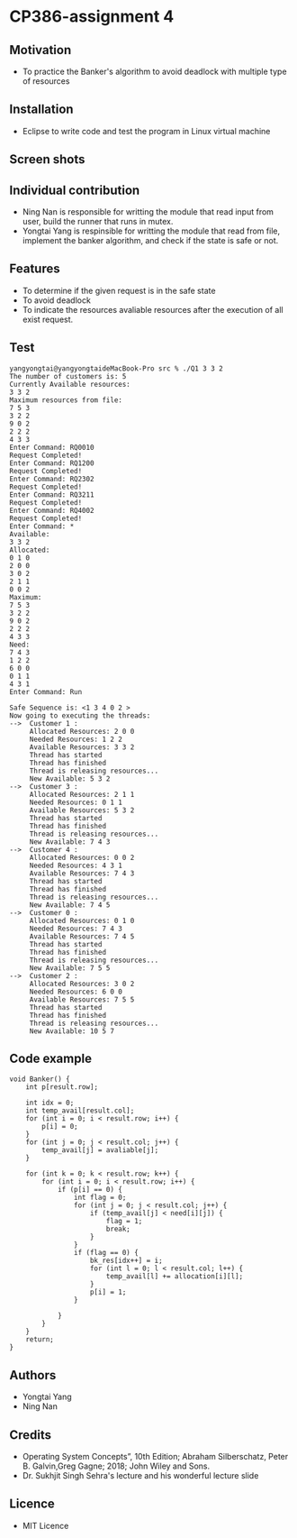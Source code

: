 # CP386-assignment 4
## Motivation
- To practice the Banker's algorithm to avoid deadlock with multiple type of resources
## Installation
- Eclipse to write code and test the program in Linux virtual machine
## Screen shots

## Individual contribution
- Ning Nan is responsible for writting the module that read input from user, build the runner that runs in mutex.
- Yongtai Yang is respinsible for writting the module that read from file, implement the banker algorithm, and check if the state is safe or not.
## Features
- To determine if the given request is in the safe state
- To avoid deadlock
- To indicate the resources avaliable resources after the execution of all exist request.
## Test
	yangyongtai@yangyongtaideMacBook-Pro src % ./Q1 3 3 2           
	The number of customers is: 5 
	Currently Available resources:
	3 3 2 
	Maximum resources from file:
	7 5 3 
	3 2 2 
	9 0 2 
	2 2 2 
	4 3 3 
	Enter Command: RQ0010
	Request Completed!
	Enter Command: RQ1200
	Request Completed!
	Enter Command: RQ2302
	Request Completed!
	Enter Command: RQ3211
	Request Completed!
	Enter Command: RQ4002
	Request Completed!
	Enter Command: *
	Available:
	3 3 2 
	Allocated:
	0 1 0 
	2 0 0 
	3 0 2 
	2 1 1 
	0 0 2 
	Maximum:
	7 5 3 
	3 2 2 
	9 0 2 
	2 2 2 
	4 3 3 
	Need:
	7 4 3 
	1 2 2 
	6 0 0 
	0 1 1 
	4 3 1 
	Enter Command: Run

	Safe Sequence is: <1 3 4 0 2 >
	Now going to executing the threads: 
	-->  Customer 1 :
		 Allocated Resources: 2 0 0 
		 Needed Resources: 1 2 2 
		 Available Resources: 3 3 2 
		 Thread has started
		 Thread has finished
		 Thread is releasing resources...
		 New Available: 5 3 2 
	-->  Customer 3 :
		 Allocated Resources: 2 1 1 
		 Needed Resources: 0 1 1 
		 Available Resources: 5 3 2 
		 Thread has started
		 Thread has finished
		 Thread is releasing resources...
		 New Available: 7 4 3 
	-->  Customer 4 :
		 Allocated Resources: 0 0 2 
		 Needed Resources: 4 3 1 
		 Available Resources: 7 4 3 
		 Thread has started
		 Thread has finished
		 Thread is releasing resources...
		 New Available: 7 4 5 
	-->  Customer 0 :
		 Allocated Resources: 0 1 0 
		 Needed Resources: 7 4 3 
		 Available Resources: 7 4 5 
		 Thread has started
		 Thread has finished
		 Thread is releasing resources...
		 New Available: 7 5 5 
	-->  Customer 2 :
		 Allocated Resources: 3 0 2 
		 Needed Resources: 6 0 0 
		 Available Resources: 7 5 5 
		 Thread has started
		 Thread has finished
		 Thread is releasing resources...
		 New Available: 10 5 7 
## Code example

	void Banker() {
		int p[result.row];
		
		int idx = 0;
		int temp_avail[result.col];
		for (int i = 0; i < result.row; i++) {
			p[i] = 0;
		}
		for (int j = 0; j < result.col; j++) {
			temp_avail[j] = avaliable[j];
		}

		for (int k = 0; k < result.row; k++) {
			for (int i = 0; i < result.row; i++) {
				if (p[i] == 0) {
					int flag = 0;
					for (int j = 0; j < result.col; j++) {
						if (temp_avail[j] < need[i][j]) {
							flag = 1;
							break;
						}
					}
					if (flag == 0) {
						bk_res[idx++] = i;
						for (int l = 0; l < result.col; l++) {
							temp_avail[l] += allocation[i][l];
						}
						p[i] = 1;
					}

				}
			}
		}
		return;
	}

## Authors
- Yongtai Yang
- Ning Nan
## Credits
- Operating System Concepts”, 10th Edition; Abraham Silberschatz, Peter B.  Galvin,Greg Gagne; 2018; John Wiley and Sons.
- Dr. Sukhjit Singh Sehra's lecture and his wonderful lecture slide
## Licence
- MIT Licence
